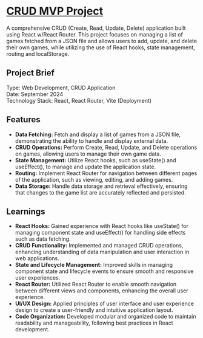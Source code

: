 # [CRUD MVP Project](https://spilcafeen.bendev.dk/)

A comprehensive CRUD (Create, Read, Update, Delete) application built using React w/React Router. This project focuses on managing a list of games fetched from a JSON file and allows users to add, update, and delete their own games, while utilizing the use of React hooks, state management, routing and localStorage.

<h2>Project Brief</h2>
Type: Web Development, CRUD Application <br>
Date: September 2024 <br>
Technology Stack: React, React Router, Vite (Deployment) <br>

<h2>Features</h2>
<ul>
    <li><strong>Data Fetching:</strong> Fetch and display a list of games from a JSON file, demonstrating the ability to handle and display external data.</li>
    <li><strong>CRUD Operations:</strong> Perform Create, Read, Update, and Delete operations on games, allowing users to manage their own game data.</li>
    <li><strong>State Management:</strong> Utilize React hooks, such as useState() and useEffect(), to manage and update the application state.</li>
    <li><strong>Routing:</strong> Implement React Router for navigation between different pages of the application, such as viewing, editing, and adding games.</li>
    <li><strong>Data Storage:</strong> Handle data storage and retrieval effectively, ensuring that changes to the game list are accurately reflected and persisted.</li>
</ul>

<h2>Learnings</h2>
<ul>
    <li><strong>React Hooks:</strong> Gained experience with React hooks like useState() for managing component state and useEffect() for handling side effects such as data fetching.</li>
    <li><strong>CRUD Functionality:</strong> Implemented and managed CRUD operations, enhancing understanding of data manipulation and user interaction in web applications.</li>
    <li><strong>State and Lifecycle Management:</strong> Improved skills in managing component state and lifecycle events to ensure smooth and responsive user experiences.</li>
    <li><strong>React Router:</strong> Utilized React Router to enable smooth navigation between different views and components, enhancing the overall user experience.</li>
    <li><strong>UI/UX Design:</strong> Applied principles of user interface and user experience design to create a user-friendly and intuitive application layout.</li>
    <li><strong>Code Organization:</strong> Developed modular and organized code to maintain readability and manageability, following best practices in React development.</li>
</ul>
